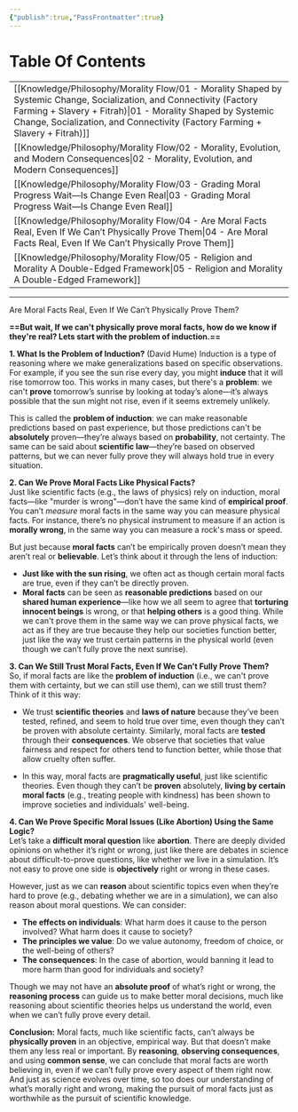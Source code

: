 ```yaml
---
{"publish":true,"PassFrontmatter":true}
---
```


# Table Of Contents
|                                                                                                                                                                                                                                                                        |
| ---------------------------------------------------------------------------------------------------------------------------------------------------------------------------------------------------------------------------------------------------------------------- |
| [[Knowledge/Philosophy/Morality Flow/01 - Morality Shaped by Systemic Change, Socialization, and Connectivity (Factory Farming + Slavery + Fitrah)\|01 - Morality Shaped by Systemic Change, Socialization, and Connectivity (Factory Farming + Slavery + Fitrah)]] |
| [[Knowledge/Philosophy/Morality Flow/02 - Morality, Evolution, and Modern Consequences\|02 - Morality, Evolution, and Modern Consequences]]                                                                                                                         |
| [[Knowledge/Philosophy/Morality Flow/03 - Grading Moral Progress Wait—Is Change Even Real\|03 - Grading Moral Progress Wait—Is Change Even Real]]                                                                                                                   |
| [[Knowledge/Philosophy/Morality Flow/04 - Are Moral Facts Real, Even If We Can’t Physically Prove Them\|04 - Are Moral Facts Real, Even If We Can’t Physically Prove Them]]                                                                                         |
| [[Knowledge/Philosophy/Morality Flow/05 - Religion and Morality A Double-Edged Framework\|05 - Religion and Morality A Double-Edged Framework]]                                                                                                                     |

---

Are Moral Facts Real, Even If We Can’t Physically Prove Them?

**==But wait, If we can't physically prove moral facts, how do we know if they're real? Lets start with the problem of induction.==**


**1. What Is the Problem of Induction?**  (David Hume)
Induction is a type of reasoning where we make generalizations based on specific observations. For example, if you see the sun rise every day, you might **induce** that it will rise tomorrow too. This works in many cases, but there's a **problem**: we can't **prove** tomorrow’s sunrise by looking at today’s alone—it’s always possible that the sun might not rise, even if it seems extremely unlikely.

This is called the **problem of induction**: we can make reasonable predictions based on past experience, but those predictions can't be **absolutely** proven—they’re always based on **probability**, not certainty. The same can be said about **scientific law**—they’re based on observed patterns, but we can never fully prove they will always hold true in every situation.

**2. Can We Prove Moral Facts Like Physical Facts?**  
Just like scientific facts (e.g., the laws of physics) rely on induction, moral facts—like "murder is wrong"—don’t have the same kind of **empirical proof**. You can’t _measure_ moral facts in the same way you can measure physical facts. For instance, there’s no physical instrument to measure if an action is **morally wrong**, in the same way you can measure a rock's mass or speed.

But just because **moral facts** can’t be empirically proven doesn’t mean they aren’t real or **believable**. Let’s think about it through the lens of induction:

- **Just like with the sun rising**, we often act as though certain moral facts are true, even if they can’t be directly proven.
- **Moral facts** can be seen as **reasonable predictions** based on our **shared human experience**—like how we all seem to agree that **torturing innocent beings** is wrong, or that **helping others** is a good thing. While we can't prove them in the same way we can prove physical facts, we act as if they are true because they help our societies function better, just like the way we trust certain patterns in the physical world (even though we can’t fully prove the next sunrise).

**3. Can We Still Trust Moral Facts, Even If We Can’t Fully Prove Them?**  
So, if moral facts are like the **problem of induction** (i.e., we can't prove them with certainty, but we can still use them), can we still trust them? Think of it this way:

- We trust **scientific theories** and **laws of nature** because they’ve been tested, refined, and seem to hold true over time, even though they can’t be proven with absolute certainty. Similarly, moral facts are **tested** through their **consequences**. We observe that societies that value fairness and respect for others tend to function better, while those that allow cruelty often suffer.
    
- In this way, moral facts are **pragmatically useful**, just like scientific theories. Even though they can’t be **proven** absolutely, **living by certain moral facts** (e.g., treating people with kindness) has been shown to improve societies and individuals' well-being.
    

**4. Can We Prove Specific Moral Issues (Like Abortion) Using the Same Logic?**  
Let’s take a **difficult moral question** like **abortion**. There are deeply divided opinions on whether it’s right or wrong, just like there are debates in science about difficult-to-prove questions, like whether we live in a simulation. It’s not easy to prove one side is **objectively** right or wrong in these cases.

However, just as we can **reason** about scientific topics even when they’re hard to prove (e.g., debating whether we are in a simulation), we can also reason about moral questions. We can consider:

- **The effects on individuals**: What harm does it cause to the person involved? What harm does it cause to society?
- **The principles we value**: Do we value autonomy, freedom of choice, or the well-being of others?
- **The consequences**: In the case of abortion, would banning it lead to more harm than good for individuals and society?

Though we may not have an **absolute proof** of what’s right or wrong, the **reasoning process** can guide us to make better moral decisions, much like reasoning about scientific theories helps us understand the world, even when we can’t fully prove every detail.

**Conclusion:** Moral facts, much like scientific facts, can’t always be **physically proven** in an objective, empirical way. But that doesn’t make them any less real or important. By **reasoning**, **observing consequences**, and using **common sense**, we can conclude that moral facts are worth believing in, even if we can’t fully prove every aspect of them right now. And just as science evolves over time, so too does our understanding of what’s morally right and wrong, making the pursuit of moral facts just as worthwhile as the pursuit of scientific knowledge.